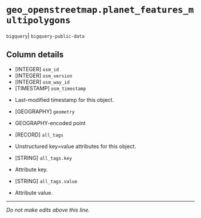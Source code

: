 # `geo_openstreetmap.planet_features_multipolygons`
`bigquery`| `bigquery-public-data`

## Column details
* [INTEGER]   `osm_id`
* [INTEGER]   `osm_version`
* [INTEGER]   `osm_way_id`
* [TIMESTAMP] `osm_timestamp`
 - Last-modified timestamp for this object.
* [GEOGRAPHY] `geometry`
 - GEOGRAPHY-encoded point
* [RECORD]    `all_tags`
 - Unstructured key=value attributes for this object.
* [STRING]    `all_tags.key`
 - Attribute key.
* [STRING]    `all_tags.value`
 - Attribute value.

-------------------------------------------------------------------------------
*Do not make edits above this line.*
